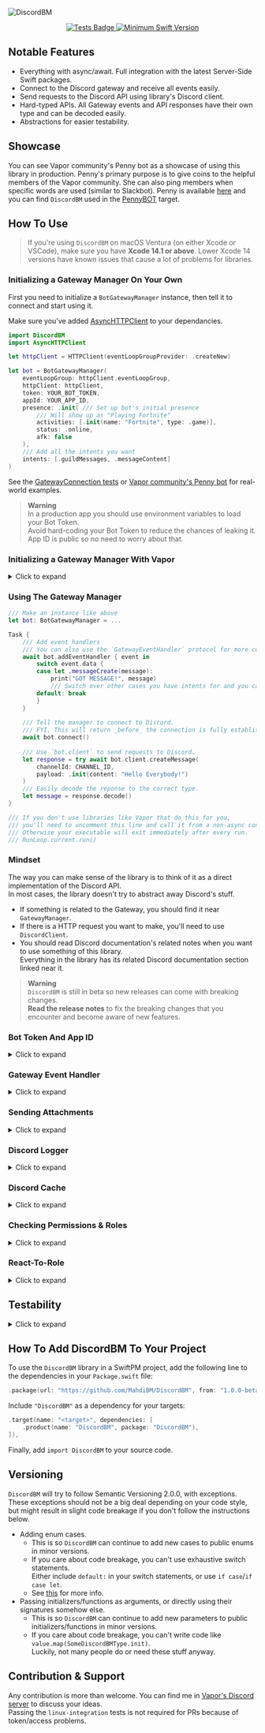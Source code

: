 ![DiscordBM](https://user-images.githubusercontent.com/54685446/201329617-9fd91ab0-35c2-42c2-8963-47b68c6a490a.png)

<p align="center">
	<a href="https://github.com/MahdiBM/DiscordBM/actions/workflows/tests.yml">
        <img src="https://github.com/MahdiBM/DiscordBM/actions/workflows/tests.yml/badge.svg" alt="Tests Badge">
    </a>
    <a href="https://swift.org">
        <img src="https://img.shields.io/badge/swift-5.6%20/%205.7%20/%205.8-brightgreen.svg" alt="Minimum Swift Version">
    </a>
</p>

## Notable Features
* Everything with async/await. Full integration with the latest Server-Side Swift packages.
* Connect to the Discord gateway and receive all events easily.
* Send requests to the Discord API using library's Discord client.
* Hard-typed APIs. All Gateway events and API responses have their own type and can be decoded easily.
* Abstractions for easier testability.

## Showcase
You can see Vapor community's Penny bot as a showcase of using this library in production. Penny's primary purpose is to give coins to the helpful members of the Vapor community. She can also ping members when specific words are used (similar to Slackbot).
Penny is available [here](https://github.com/vapor/penny-bot) and you can find `DiscordBM` used in the [PennyBOT](https://github.com/vapor/penny-bot/tree/main/CODE/Sources/PennyBOT) target.

## How To Use
  
> If you're using `DiscordBM` on macOS Ventura (on either Xcode or VSCode), make sure you have **Xcode 14.1 or above**. Lower Xcode 14 versions have known issues that cause a lot of problems for libraries.    

### Initializing a Gateway Manager On Your Own

First you need to initialize a `BotGatewayManager` instance, then tell it to connect and start using it.   

Make sure you've added [AsyncHTTPClient](https://github.com/swift-server/async-http-client) to your dependancies.
```swift
import DiscordBM
import AsyncHTTPClient

let httpClient = HTTPClient(eventLoopGroupProvider: .createNew)

let bot = BotGatewayManager(
    eventLoopGroup: httpClient.eventLoopGroup,
    httpClient: httpClient,
    token: YOUR_BOT_TOKEN,
    appId: YOUR_APP_ID,
    presence: .init( /// Set up bot's initial presence
        /// Will show up as "Playing Fortnite"
        activities: [.init(name: "Fortnite", type: .game)], 
        status: .online,
        afk: false
    ),
    /// Add all the intents you want
    intents: [.guildMessages, .messageContent]
)
```
See the [GatewayConnection tests](https://github.com/MahdiBM/DiscordBM/blob/main/Tests/IntegrationTests/GatwayConnection.swift) or [Vapor community's Penny bot](https://github.com/vapor/penny-bot/blob/main/CODE/Sources/PennyBOT/Bot.swift) for real-world examples.

> **Warning**   
> In a production app you should use environment variables to load your Bot Token.   
> Avoid hard-coding your Bot Token to reduce the chances of leaking it.   
> App ID is public so no need to worry about that.   

### Initializing a Gateway Manager With Vapor
<details>
  <summary> Click to expand </summary>
  
```swift
import DiscordBM
import Vapor

let app: Application = YOUR_VAPOR_APPLICATION
let bot = BotGatewayManager(
    eventLoopGroup: app.eventLoopGroup,
    httpClient: app.http.client.shared,
    token: YOUR_BOT_TOKEN,
    appId: YOUR_APP_ID,
    presence: .init( /// Set up bot's initial presence
        /// Will show up as "Playing Fortnite"
        activities: [.init(name: "Fortnite", type: .game)],
        status: .online,
        afk: false
    ),
    /// Add all the intents you want
    intents: [.guildMessages, .messageContent]
)
```

</details>

### Using The Gateway Manager
```swift
/// Make an instance like above
let bot: BotGatewayManager = ...

Task {
    /// Add event handlers
    /// You can also use the `GatewayEventHandler` protocol for more convenience
    await bot.addEventHandler { event in
        switch event.data {
        case let .messageCreate(message):
            print("GOT MESSAGE!", message)
            /// Switch over other cases you have intents for and you care about
        default: break
        }
    }
    
    /// Tell the manager to connect to Discord.
    /// FYI, This will return _before_ the connection is fully established
    await bot.connect()
    
    /// Use `bot.client` to send requests to Discord.
    let response = try await bot.client.createMessage(
        channelId: CHANNEL_ID,
        payload: .init(content: "Hello Everybody!")
    )
    /// Easily decode the reponse to the correct type.
    let message = response.decode()
}

/// If you don't use libraries like Vapor that do this for you, 
/// you'll need to uncomment this line and call it from a non-async context.
/// Otherwise your executable will exit immediately after every run.
/// RunLoop.current.run()
```

### Mindset
The way you can make sense of the library is to think of it as a direct implementation of the Discord API.   
In most cases, the library doesn't try to abstract away Discord's stuff.   

* If something is related to the Gateway, you should find it near `GatewayManager`. 
* If there is a HTTP request you want to make, you'll need to use `DiscordClient`.
* You should read Discord documentation's related notes when you want to use something of this library.   
  Everything in the library has its related Discord documentation section linked near it.
  
> **Warning**   
> `DiscordBM` is still in beta so new releases can come with breaking changes.   
> **Read the release notes** to fix the breaking changes that you encounter and become aware of new features.

### Bot Token And App ID
<details>
  <summary> Click to expand </summary>
  
In [Discord developer portal](https://discord.com/developers/applications):
![Finding Bot Token](https://user-images.githubusercontent.com/54685446/200565393-ea31c2ad-fd3a-44a1-9789-89460ab5d1a9.png)
![Finding App ID](https://user-images.githubusercontent.com/54685446/200565475-9893d326-423e-4344-a853-9de2f9ed25b4.png)

</details>

### Gateway Event Handler
<details>
  <summary> Click to expand </summary>
  
`DiscordBM` comes with a convenience protocol for hadling Gateway events.   
With this protocol, you can define a seprate function for each Gateway event and keep your code clean.   
```swift
struct EventHandler: GatewayEventHandler {
    let event: Gateway.Event

    func onMessageCreate(_ payload: Gateway.MessageCreate) async {
        /// Do what you want
    }

    func onInteractionCreate(_ payload: Interaction) async {
        /// Do what you want
    }

    /// Use other functions you'd like ...
}
```
Make sure you add the event handler to your `GatewayManager`/`bot`:
```swift
let bot: any GatewayManager = GatewayManager_YOU_MADE_IN_PREVIOUS_STEPS

await bot.addEventHandler { event in
    EventHandler(event: event).handle()
}
```

</details>

### Sending Attachments
<details>
  <summary> Click to expand </summary>
  
It's usually better to send a link of your media to Discord, instead of sending the actual file.   
However, `DiscordBM` still supports sending files directly.   
```swift
Task {
    /// Raw data of anything like an image
    let image: ByteBuffer = ...
    
    /// Example 1
    try await bot.client.createMessage(
        channelId: CHANNEL_ID,
        payload: .init(
            content: "A message with an attachment!",
            files: [.init(data: image, filename: "pic.png")],
            attachments: [.init(index: 0, description: "Picture of something secret :)")]
            ///                 ~~~~~~~^ `0` is the index of the attachment in the `files` array.
        )
    )
    
    /// Example 2
    try await bot.client.createMessage(
        channelId: CHANNEL_ID,
        payload: .init(
            embeds: [.init(
                title: "An embed with an attachment!",
                image: .init(url: .attachment(name: "penguin.png"))
                ///                          ~~~~~~~^ `penguin.png` is the name of the attachment in the `files` array.   
            )],
            files: [.init(data: image, filename: "penguin.png")]
        )
     )
}
```
Take a look at `testMultipartPayload()` in [/Tests/DiscordClientTests](https://github.com/MahdiBM/DiscordBM/blob/main/Tests/IntegrationTests/DiscordClient.swift) to see how you can send media in a real-world situation.

</details>

### Discord Logger
<details>
  <summary> Click to expand </summary>

`DiscordBM` comes with a `LogHandler` which can send all your logs to Discord:
```swift
import DiscordLogger
import Logging

/// Configure the Discord Logging Manager.
DiscordGlobalConfiguration.logManager = DiscordLogManager(
    httpClient: HTTP_CLIENT_YOU_MADE_IN_PREVIOUS_STEPS
)

/// Bootstrap the `LoggingSystem`. After this, all your `Logger`s will automagically start using `DiscordLogHandler`.
/// Do not use a `Task { }`. Wait before the `LoggingSystem` is bootstrapped.  
await LoggingSystem.bootstrapWithDiscordLogger(
    /// The address to send the logs to. 
    /// You can easily create a webhook using Discord client apps.
    address: try .url(WEBHOOK_URL),
    makeMainLogHandler: StreamLogHandler.standardOutput(label:metadataProvider:)
)

/// Make sure you haven't called `LoggingSystem.bootstrap` anywhere else, because you can only call it once.
/// For example Vapor's templates use `LoggingSystem.bootstrap` on boot, and you need to remove that.
```
`DiscordLogManager` comes with a ton of useful configuration options.   
Here is an example of a decently-configured `DiscordLogManager`:   
Read `DiscordLogManager.Configuration.init` documentation for full info.

```swift
DiscordGlobalConfiguration.logManager = DiscordLogManager(
    httpClient: HTTP_CLIENT_YOU_MADE_IN_PREVIOUS_STEPS,
    configuration: .init(
        aliveNotice: .init(
            address: try .url(WEBHOOK_URL),
            /// If nil, DiscordLogger will only send 1 "I'm alive" notice, on boot.
            /// If not nil, it will send a "I'm alive" notice every this-amount too. 
            interval: nil,
            message: "I'm Alive! :)",
            color: .blue,
            initialNoticeMention: .user("970723029262942248")
        ),
        mentions: [
            .warning: .role("970723134149918800"),
            .error: .role("970723101044244510"),
            .critical: .role("970723029262942248"),
        ],
        extraMetadata: [.warning, .error, .critical],
        disabledLogLevels: [.debug, .trace], 
        disabledInDebug: true
    )
)
```
If you want to only use Discord logger and don't use the rest of `DiscordBM`, you can specify `DiscordLogger` as your dependency:
```swift
/// In `Package.swift`:
.product(name: "DiscordLogger", package: "DiscordBM"),
```

#### Example

```swift
/// After bootstrapping the `LoggingSystem`, and with the configuration above, but `extraMetadata` set to `[.critical]`
let logger = Logger(label: "LoggerLabel")
logger.warning("Warning you about something!")
logger.error("We're having an error!", metadata: [
    "number": .stringConvertible(1),
    "statusCode": "401 Unauthorized"
])
logger.critical("CRITICAL PROBLEM. ABOUT TO EXPLODE 💥")
```

<img width="370" alt="DiscordLogger Showcase Output" src="https://user-images.githubusercontent.com/54685446/217464224-1cb6ed75-8683-4977-8bd3-03752d7d7597.png">

</details>

### Discord Cache
<details>
  <summary> Click to expand </summary>

`DiscordBM` has the ability to cache Gateway events in-memory, and keep the data in sync with Discord:
```swift
let cache = await DiscordCache(
    /// The `GatewayManager`/`bot` to cache the events from. 
    gatewayManager: GatewayManager_YOU_MADE_IN_PREVIOUS_STEPS,
    /// What intents to cache their related Gateway events. 
    /// This does not affect what events you receive from Discord.
    /// The intents you enter here must have been enabled in your `GatewayManager`.
    /// With `.all`, `DiscordCache` will cache all events.
    intents: [.guilds, .guildMembers],
    /// In big guilds/servers, Discord only sends your own member/presence info.
    /// You need to request the rest of the members, and `DiscordCache` can do that for you.
    /// Must have `guildMembers` and `guildPresences` intents enabled depending on what you want.
    requestAllMembers: .enabled,
    /// What messages to cache.
    messageCachingPolicy: .saveEditHistoryAndDeleted
)

/// Access the cached stuff:
if let aGuild = await cache.guilds[GUILD_ID] {
    print("Guild name is:", aGuild.name)
} else {
    print("Guild not found")
}
```
  
</details>

### Checking Permissions & Roles
<details>
  <summary> Click to expand </summary>

`DiscordBM` has some best-effort functions for checking permissions and roles.   
FYI, in interactions, the [member field](https://discord.com/developers/docs/resources/guild#guild-member-object-guild-member-structure) already contains the resolved permissions (`Interaction.member.permissions`).

> **Warning**   
> You need a `DiscordCache` with intents containing `.guilds` & `.guildMembers` and also `requestAllMembers: .enabled`.   

```swift
let cache: DiscordCache = DiscordCache_YOU_MADE_IN_PREVIOUS_STEPS

/// Get the guild.
guard let guild = await cache.guilds[GUILD_ID] else { return }

/// Check if the user has `.viewChannel` & `.readMessageHistory` permissions in a channel.
let hasPermission = guild.userHasPermissions(
    userId: USER_ID,
    channelId: CHANNEL_ID, 
    permissions: [.viewChannel, .readMessageHistory]
)

/// Check if a user has the `.banMembers` guild-wide permission.
let hasGuildPermission = guild.userHasGuildPermission(
    userId: USER_ID,
    permission: .banMembers
)

/// Check if a user has a role.
let hasRole = guild.userHasRole(
    userId: USER_ID,
    roleId: ROLE_ID
)
```

</details>

### React-To-Role
<details>
  <summary> Click to expand </summary>
  
`DiscordBM` can automatically assign a role to members when they react to a message with specific emojis:

```swift
let handler = try await ReactToRoleHandler(
    gatewayManager: GatewayManager_YOU_MADE_IN_PREVIOUS_STEPS,
    /// Your DiscordCache. This is not necessary (you can pass `nil`)
    /// Only helpful if the cache has `guilds` and/or `guildMembers` intents enabled
    cache: cache,
    /// The role-creation payload
    role: .init(
        name: "cool-gang",
        color: .green
    ),
    guildId: THE_GUILD_ID_OF_THE_MESSAGE_YOU_CREATED,
    channelId: THE_CHANNEL_ID_OF_THE_MESSAGE_YOU_CREATED,
    messageId: THE_MESSAGE_ID_OF_THE_MESSAGE_YOU_CREATED,
    /// The list of reactions to get the role for
    reactions: [.unicodeEmoji("🐔")]
)
```

After this, anyone reacting with `🐔` to the message will be assigned the role.   
There are a bunch more options, take a look at `ReactToRoleHandler` initializers for more info.

> **Warning**   
> The handler will need quite a few permissions. Namely `view messages`, `send messages` & `add reactions` in the channel where the message is, plus `manage roles` in the guild. These are only the minimums. If the bot is receiving 403 responses from Discord, it probably needs some more permissions as well.

#### Behavior
The handler will:
* Verify the message exists at all, and throws an error in the initializer if not.
* React to the message as the bot-user with all the reactions you specified.
* Re-create the role if it's removed or doesn't exist.
* Stop working if you use `await handler.stop()`.
* Re-start working again if you use `try await handler.restart()`.

#### Persistence 
If you need to persist the handler somewhere:
* You only need to persist handler's `configuration`, which is `Codable`.
* You need to update the configuration you saved, whenever it's changed.   
  To become notified of configuration changes, you should use the `onConfigurationChanged` parameter in initializers:

```swift
let handler = try await ReactToRoleHandler(
    .
    .
    .
    onConfigurationChanged: { configuration in 
        await saveToDatabase(configuration: configuration)
    }
)
```
  
</details>

## Testability
<details>
  <summary> Click to expand </summary>

`DiscordBM` comes with tools to make testing your app easier.   
* You can type-erase your `BotGatewayManager`s using the `GatewayManager` protocol so you can override your gateway manager with a mocked implementation in tests.   
* You can also do the same for `DefaultDiscordClient` and type-erase it using the `DiscordClient` protocol so you can provide a mocked implementation when testing.

</details>

## How To Add DiscordBM To Your Project

To use the `DiscordBM` library in a SwiftPM project, 
add the following line to the dependencies in your `Package.swift` file:

```swift
.package(url: "https://github.com/MahdiBM/DiscordBM", from: "1.0.0-beta.1"),
```

Include `"DiscordBM"` as a dependency for your targets:

```swift
.target(name: "<target>", dependencies: [
    .product(name: "DiscordBM", package: "DiscordBM"),
]),
```

Finally, add `import DiscordBM` to your source code.

## Versioning
`DiscordBM` will try to follow Semantic Versioning 2.0.0, with exceptions.     
These exceptions should not be a big deal depending on your code style, but might result in slight code breakage if you don't follow the instructions below.       
* Adding enum cases.
  * This is so `DiscordBM` can continue to add new cases to public enums in minor versions.
  * If you care about code breakage, you can't use exhaustive switch statements.   
    Either include `default:` in your switch statements, or use `if case`/`if case let`.
  * See [this](https://forums.swift.org/t/extensible-enumerations-for-non-resilient-libraries/35900) for more info.
* Passing initializers/functions as arguments, or directly using their signatures somehow else.
  * This is so `DiscordBM` can continue to add new parameters to public initializers/functions in minor versions.   
  * If you care about code breakage, you can't write code like `value.map(SomeDiscordBMType.init)`.   
    Luckily, not many people do or need these stuff anyway.

## Contribution & Support
Any contribution is more than welcome. You can find me in [Vapor's Discord server](https://discord.com/invite/vapor) to discuss your ideas.   
Passing the `linux-integration` tests is not required for PRs because of token/access problems.
